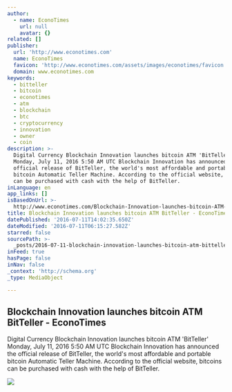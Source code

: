 ```yaml
---
author:
  - name: EconoTimes
    url: null
    avatar: {}
related: []
publisher:
  url: 'http://www.econotimes.com'
  name: EconoTimes
  favicon: 'http://www.econotimes.com/assets/images/econotimes/favicon.ico'
  domain: www.econotimes.com
keywords:
  - bitteller
  - bitcoin
  - econotimes
  - atm
  - blockchain
  - btc
  - cryptocurrency
  - innovation
  - owner
  - coin
description: >-
  Digital Currency Blockchain Innovation launches bitcoin ATM 'BitTeller'
  Monday, July 11, 2016 5:50 AM UTC Blockchain Innovation has announced the
  official release of BitTeller, the world's most affordable and portable
  bitcoin Automatic Teller Machine. According to the official website, bitcoins
  can be purchased with cash with the help of BitTeller.
inLanguage: en
app_links: []
isBasedOnUrl: >-
  http://www.econotimes.com/Blockchain-Innovation-launches-bitcoin-ATM-BitTeller-233898
title: Blockchain Innovation launches bitcoin ATM BitTeller - EconoTimes
datePublished: '2016-07-11T14:02:35.650Z'
dateModified: '2016-07-11T06:15:27.582Z'
starred: false
sourcePath: >-
  _posts/2016-07-11-blockchain-innovation-launches-bitcoin-atm-bitteller-econo.md
inFeed: true
hasPage: false
inNav: false
_context: 'http://schema.org'
_type: MediaObject

---
```

<article style=""><h1>Blockchain Innovation launches bitcoin ATM BitTeller - EconoTimes</h1><p>Digital Currency Blockchain Innovation launches bitcoin ATM 'BitTeller' Monday, July 11, 2016 5:50 AM UTC Blockchain Innovation has announced the official release of BitTeller, the world's most affordable and portable bitcoin Automatic Teller Machine. According to the official website, bitcoins can be purchased with cash with the help of BitTeller.</p><img src="http://www.econotimes.com/assets/uploads/20160711418a01eed5dc5f641_th_1024x0.png" /></article>